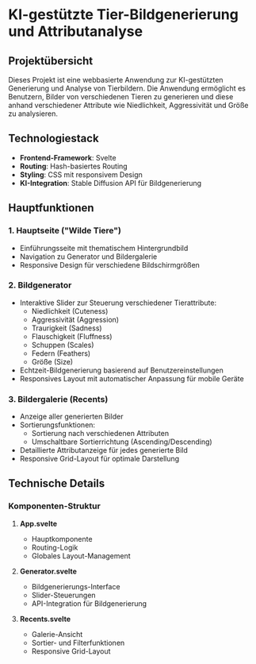 

# KI-gestützte Tier-Bildgenerierung und Attributanalyse

## Projektübersicht
Dieses Projekt ist eine webbasierte Anwendung zur KI-gestützten Generierung und Analyse von Tierbildern. Die Anwendung ermöglicht es Benutzern, Bilder von verschiedenen Tieren zu generieren und diese anhand verschiedener Attribute wie Niedlichkeit, Aggressivität und Größe zu analysieren.

## Technologiestack
- **Frontend-Framework**: Svelte
- **Routing**: Hash-basiertes Routing
- **Styling**: CSS mit responsivem Design
- **KI-Integration**: Stable Diffusion API für Bildgenerierung

## Hauptfunktionen

### 1. Hauptseite ("Wilde Tiere")
- Einführungsseite mit thematischem Hintergrundbild
- Navigation zu Generator und Bildergalerie
- Responsive Design für verschiedene Bildschirmgrößen

### 2. Bildgenerator
- Interaktive Slider zur Steuerung verschiedener Tierattribute:
  - Niedlichkeit (Cuteness)
  - Aggressivität (Aggression)
  - Traurigkeit (Sadness)
  - Flauschigkeit (Fluffness)
  - Schuppen (Scales)
  - Federn (Feathers)
  - Größe (Size)
- Echtzeit-Bildgenerierung basierend auf Benutzereinstellungen
- Responsives Layout mit automatischer Anpassung für mobile Geräte

### 3. Bildergalerie (Recents)
- Anzeige aller generierten Bilder
- Sortierungsfunktionen:
  - Sortierung nach verschiedenen Attributen
  - Umschaltbare Sortierrichtung (Ascending/Descending)
- Detaillierte Attributanzeige für jedes generierte Bild
- Responsive Grid-Layout für optimale Darstellung

## Technische Details

### Komponenten-Struktur
1. **App.svelte**
   - Hauptkomponente
   - Routing-Logik
   - Globales Layout-Management

2. **Generator.svelte**
   - Bildgenerierungs-Interface
   - Slider-Steuerungen
   - API-Integration für Bildgenerierung

3. **Recents.svelte**
   - Galerie-Ansicht
   - Sortier- und Filterfunktionen
   - Responsive Grid-Layout
